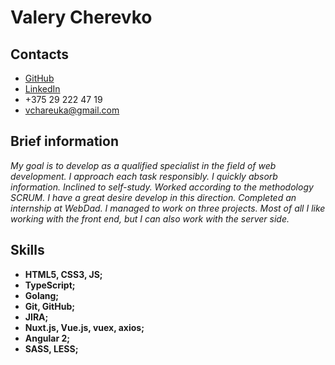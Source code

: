 # Valery Cherevko

## Contacts

- [GitHub](https://github.com/v-cherevko)
- [LinkedIn](https://www.linkedin.com/in/valery-cherevko/)
- +375 29 222 47 19
- [vchareuka@gmail.com](https://gmail.com)

## Brief information

_My goal is to develop as a qualified specialist in the field of web development. I approach each task responsibly. I quickly absorb information. Inclined to self-study. Worked according to the methodology
SCRUM. I have a great desire
develop in this direction. Completed an internship at WebDad. I managed to work on three projects. Most of all I like working with the front end, but I can also work with the server side._

## Skills

- **HTML5, CSS3, JS;**
- **TypeScript;**
- **Golang;**
- **Git, GitHub;**
- **JIRA;**
- **Nuxt.js, Vue.js, vuex, axios;**
- **Angular 2;**
- **SASS, LESS;**

